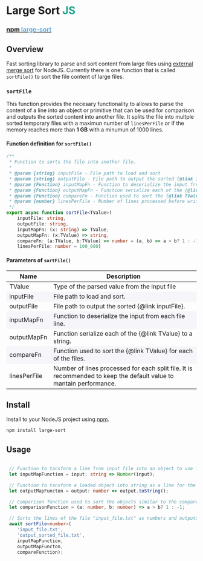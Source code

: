 # Large Sort <span style="color:#17A589">JS</span>
### [npm <span style='color:#5DADE2 '>large-sort</span>](https://www.npmjs.com/package/large-sort)
## Overview
Fast sorting library to parse and sort content from large files using [external merge sort](https://en.wikipedia.org/wiki/) for NodeJS. Currently there is one function that is called `sortFile()` to sort the file content of large files.

### `sortFile`
This function provides the necesary functionality to allows to parse the content of a line into an object or primitive that can be used for comparison and outputs the sorted content into another file. It splits the file into multple sorted temporary files with a maximun number of `linesPerFile` or if the memory reaches more than <b>1 GB</b> with a minumun of 1000 lines.
#### Function definition for `sortFile()`
```typescript
/**
 * Function to sorts the file into another file.
 * 
 * @param {string} inputFile - File path to load and sort
 * @param {string} outputFile - File path to output the sorted {@link inputFile}
 * @param {Function} inputMapFn - Function to deserialize the input from each file line.
 * @param {Function} outputMapFn - Function serialize each of the {@link TValue} to a string.
 * @param {Function} compareFn - Function used to sort the {@link TValue} for each of the files.
 * @param {number} linesPerFile - Number of lines processed before writting a split file.
 */
export async function sortFile<TValue>(
    inputFile: string,
    outputFile: string,
    inputMapFn: (x: string) => TValue,
    outputMapFn: (x:TValue) => string,
    compareFn: (a:TValue, b:TValue) => number = (a, b) => a > b? 1 : -1,
    linesPerFile: number = 100_000)
```
#### Parameters of `sortFile()`
|Name | Description    |
|         -     |   -   |
|TValue         | Type of the parsed value from the input file|
|inputFile      | File path to load and sort.|
|outputFile     | File path to output the sorted {@link inputFile}.|
|inputMapFn     | Function to deserialize the input from each file line.|
|outputMapFn    |Function serialize each of the {@link TValue} to a string.|
|compareFn      | Function used to sort the {@link TValue} for each of the files.|
|linesPerFile   | Number of lines processed for each split file. It is recommended to keep the default value to mantain performance.|

## Install
Install to your NodeJS project using [npm](https://npmjs.org).
```bash
npm install large-sort
```
## Usage
```typescript

 // Function to tansform a line from input file into an object to use for comparison
 let inputMapFunction = input: string => Number(input);

 // Function to tansform a loaded object into string as a line for the output file
 let outputMapFuncton = output: number => output.toString();

 // Comparison function used to sort the objects similar to the compare function for {@link Array.sort}`
 let comparisonFunction = (a: number, b: number) => a > b? 1 : -1;

 // Sorts the lines of the file "input_file.txt" as numbers and outputs it to the "out_sorted_file.txt" file
 await sortFile<number>(
    'input_file.txt',
    'output_sorted_file.txt',
    inputMapFunction,
    outputMapFuncton,
    compareFunction);

 ```

 <style>
    table {
    border-collapse: collapse;
    width: 100%;
    }
    header {
        text-align: right;
        font-family: arial, sans-serif;
        font-style: bold;
        background-color: black;
    }
    table.td, table.th {
    border: 1px solid #dddddd;
    text-align: left;
    padding: 8px;
    }

    tr:nth-child(even) {
    background-color: #f5f5fa;
}
</style>